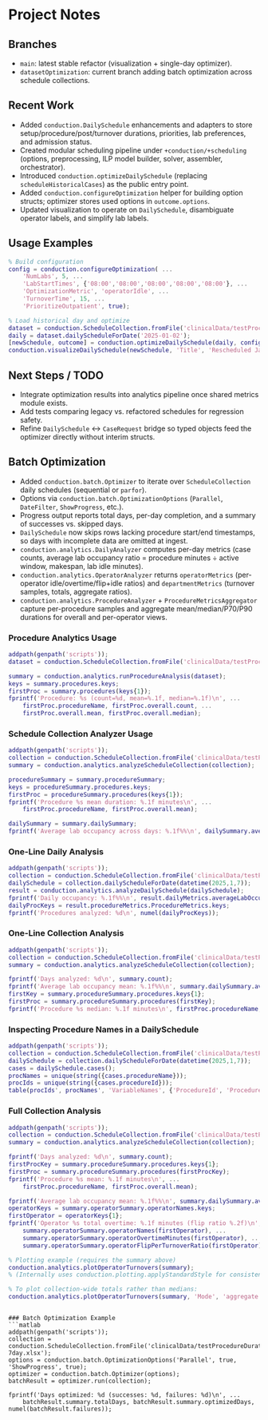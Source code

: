 # Project Notes

## Branches
- `main`: latest stable refactor (visualization + single-day optimizer).
- `datasetOptimization`: current branch adding batch optimization across schedule collections.

## Recent Work
- Added `conduction.DailySchedule` enhancements and adapters to store setup/procedure/post/turnover durations, priorities, lab preferences, and admission status.
- Created modular scheduling pipeline under `+conduction/+scheduling` (options, preprocessing, ILP model builder, solver, assembler, orchestrator).
- Introduced `conduction.optimizeDailySchedule` (replacing `scheduleHistoricalCases`) as the public entry point.
- Added `conduction.configureOptimization` helper for building option structs; optimizer stores used options in `outcome.options`.
- Updated visualization to operate on `DailySchedule`, disambiguate operator labels, and simplify lab labels.

## Usage Examples
```matlab
% Build configuration
config = conduction.configureOptimization( ...
    'NumLabs', 5, ...
    'LabStartTimes', {'08:00','08:00','08:00','08:00','08:00'}, ...
    'OptimizationMetric', 'operatorIdle', ...
    'TurnoverTime', 15, ...
    'PrioritizeOutpatient', true);

% Load historical day and optimize
dataset = conduction.ScheduleCollection.fromFile('clinicalData/testProcedureDurations-7day.xlsx');
daily = dataset.dailyScheduleForDate('2025-01-02');
[newSchedule, outcome] = conduction.optimizeDailySchedule(daily, config);
conduction.visualizeDailySchedule(newSchedule, 'Title', 'Rescheduled Jan 2, 2025');
```

## Next Steps / TODO
- Integrate optimization results into analytics pipeline once shared metrics module exists.
- Add tests comparing legacy vs. refactored schedules for regression safety.
- Refine `DailySchedule` <-> `CaseRequest` bridge so typed objects feed the optimizer directly without interim structs.

## Batch Optimization
- Added `conduction.batch.Optimizer` to iterate over `ScheduleCollection` daily schedules (sequential or `parfor`).
- Options via `conduction.batch.OptimizationOptions` (`Parallel`, `DateFilter`, `ShowProgress`, etc.).
- Progress output reports total days, per-day completion, and a summary of successes vs. skipped days.
- `DailySchedule` now skips rows lacking procedure start/end timestamps, so days with incomplete data are omitted at ingest.
- `conduction.analytics.DailyAnalyzer` computes per-day metrics (case counts, average lab occupancy ratio = procedure minutes ÷ active window, makespan, lab idle minutes).
- `conduction.analytics.OperatorAnalyzer` returns `operatorMetrics` (per-operator idle/overtime/flip+idle ratios) and `departmentMetrics` (turnover samples, totals, aggregate ratios).
- `conduction.analytics.ProcedureAnalyzer` + `ProcedureMetricsAggregator` capture per-procedure samples and aggregate mean/median/P70/P90 durations for overall and per-operator views.

### Procedure Analytics Usage
```matlab
addpath(genpath('scripts'));
dataset = conduction.ScheduleCollection.fromFile('clinicalData/testProcedureDurations-7day.xlsx');

summary = conduction.analytics.runProcedureAnalysis(dataset);
keys = summary.procedures.keys;
firstProc = summary.procedures(keys{1});
fprintf('Procedure: %s (count=%d, mean=%.1f, median=%.1f)\n', ...
    firstProc.procedureName, firstProc.overall.count, ...
    firstProc.overall.mean, firstProc.overall.median);
```

### Schedule Collection Analyzer Usage
```matlab
addpath(genpath('scripts'));
collection = conduction.ScheduleCollection.fromFile('clinicalData/testProcedureDurations-7day.xlsx');
summary = conduction.analytics.analyzeScheduleCollection(collection);

procedureSummary = summary.procedureSummary;
keys = procedureSummary.procedures.keys;
firstProc = procedureSummary.procedures(keys{1});
fprintf('Procedure %s mean duration: %.1f minutes\n', ...
    firstProc.procedureName, firstProc.overall.mean);

dailySummary = summary.dailySummary;
fprintf('Average lab occupancy across days: %.1f%%\n', dailySummary.averageLabOccupancyMean*100);
```

### One-Line Daily Analysis
```matlab
addpath(genpath('scripts'));
collection = conduction.ScheduleCollection.fromFile('clinicalData/testProcedureDurations-7day.xlsx');
dailySchedule = collection.dailyScheduleForDate(datetime(2025,1,7));
result = conduction.analytics.analyzeDailySchedule(dailySchedule);
fprintf('Daily occupancy: %.1f%%\n', result.dailyMetrics.averageLabOccupancyRatio * 100);
dailyProcKeys = result.procedureMetrics.ProcedureMetrics.keys;
fprintf('Procedures analyzed: %d\n', numel(dailyProcKeys));
```

### One-Line Collection Analysis
```matlab
addpath(genpath('scripts'));
collection = conduction.ScheduleCollection.fromFile('clinicalData/testProcedureDurations-7day.xlsx');
summary = conduction.analytics.analyzeScheduleCollection(collection);

fprintf('Days analyzed: %d\n', summary.count);
fprintf('Average lab occupancy mean: %.1f%%\n', summary.dailySummary.averageLabOccupancyMean * 100);
firstKey = summary.procedureSummary.procedures.keys{1};
firstProc = summary.procedureSummary.procedures(firstKey);
fprintf('Procedure %s median: %.1f minutes\n', firstProc.procedureName, firstProc.overall.median);
```

### Inspecting Procedure Names in a DailySchedule
```matlab
addpath(genpath('scripts'));
collection = conduction.ScheduleCollection.fromFile('clinicalData/testProcedureDurations-7day.xlsx');
dailySchedule = collection.dailyScheduleForDate(datetime(2025,1,7));
cases = dailySchedule.cases();
procNames = unique(string({cases.procedureName}));
procIds = unique(string({cases.procedureId}));
table(procIds', procNames', 'VariableNames', {'ProcedureId', 'ProcedureName'})
```

### Full Collection Analysis
```matlab
addpath(genpath('scripts'));
collection = conduction.ScheduleCollection.fromFile('clinicalData/testProcedureDurations-7day.xlsx');
summary = conduction.analytics.analyzeScheduleCollection(collection);

fprintf('Days analyzed: %d\n', summary.count);
firstProcKey = summary.procedureSummary.procedures.keys{1};
firstProc = summary.procedureSummary.procedures(firstProcKey);
fprintf('Procedure %s mean: %.1f minutes\n', ...
    firstProc.procedureName, firstProc.overall.mean);

fprintf('Average lab occupancy mean: %.1f%%\n', summary.dailySummary.averageLabOccupancyMean * 100);
operatorKeys = summary.operatorSummary.operatorNames.keys;
firstOperator = operatorKeys{1};
fprintf('Operator %s total overtime: %.1f minutes (flip ratio %.2f)\n', ...
    summary.operatorSummary.operatorNames(firstOperator), ...
    summary.operatorSummary.operatorOvertimeMinutes(firstOperator), ...
    summary.operatorSummary.operatorFlipPerTurnoverRatio(firstOperator));

% Plotting example (requires the summary above)
conduction.analytics.plotOperatorTurnovers(summary);
% (Internally uses conduction.plotting.applyStandardStyle for consistent styling.)

% To plot collection-wide totals rather than medians:
conduction.analytics.plotOperatorTurnovers(summary, 'Mode', 'aggregate');
```
```

### Batch Optimization Example
```matlab
addpath(genpath('scripts'));
collection = conduction.ScheduleCollection.fromFile('clinicalData/testProcedureDurations-7day.xlsx');
options = conduction.batch.OptimizationOptions('Parallel', true, 'ShowProgress', true);
optimizer = conduction.batch.Optimizer(options);
batchResult = optimizer.run(collection);

fprintf('Days optimized: %d (successes: %d, failures: %d)\n', ...
    batchResult.summary.totalDays, batchResult.summary.optimizedDays, numel(batchResult.failures));
```
